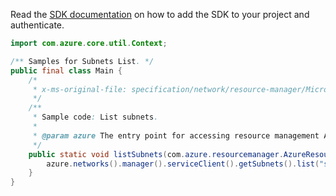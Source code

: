 Read the [SDK documentation](https://github.com/Azure/azure-sdk-for-java/blob/azure-resourcemanager_2.10.0/sdk/resourcemanager/azure-resourcemanager/README.md) on how to add the SDK to your project and authenticate.

```java
import com.azure.core.util.Context;

/** Samples for Subnets List. */
public final class Main {
    /*
     * x-ms-original-file: specification/network/resource-manager/Microsoft.Network/stable/2021-05-01/examples/SubnetList.json
     */
    /**
     * Sample code: List subnets.
     *
     * @param azure The entry point for accessing resource management APIs in Azure.
     */
    public static void listSubnets(com.azure.resourcemanager.AzureResourceManager azure) {
        azure.networks().manager().serviceClient().getSubnets().list("subnet-test", "vnetname", Context.NONE);
    }
}
```
